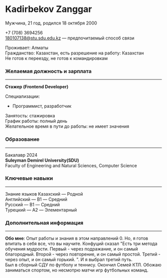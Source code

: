 # Kadirbekov Zanggar

Мужчина, 21 год, родился 18 октября 2000

+7 (708) 3694256<br/>
180107138@stu.sdu.edu.kz — предпочитаемый способ связи

Проживает: Алматы<br/>
Гражданство: Казахстан, есть разрешение на работу: Казахстан<br/>
Не готов к переезду, не готов к командировкам

### Желаемая должность и зарплата
---
**Стажер (Frontend Developer)**

Специализации:<br/>
   - Программист, разработчик
   
Занятость: стажировка<br/>
График работы: полный день<br/>
Желательное время в пути до работы: не имеет значения

### Образование<br/>
---
Бакалавр
2024    <br/>     **Suleyman Demirel University(SDU)**<br/>
             Faculty of Engineering and Natural Sciences, Computer Science
             
### Ключевые навыки<br/>
---
Знание языков Казахский — Родной<br>
Английский — B1 — Средний<br>
Русский — B1 — Средний<br>
Турецкий — A2 — Элементарный<br>
### Дополнительная информация
---
**Обо мне**: Опыт работы и знания в этом направлений 0. Но, я готов впитать в себя все, что вы научите. Конфуций сказал "Есть три метода обучения мудрости. Первый - через подражание, и он самый благородный. Второй - через повторение, и он самый простой. Третий - через опыт, и он самый горький. ". И я выбрал третий путь.<br>
Был в сборный СДУ по футболу и теннису. Окончил Семей КТЛ. Обожаю заниматься спортом, но несмотрю матчи игр футбольных команд.